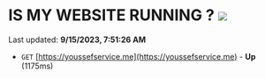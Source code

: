 # IS MY WEBSITE RUNNING ? [![](https://img.shields.io/static/v1?label=Sponsor&message=%E2%9D%A4&logo=GitHub&color=%23fe8e86)](https://github.com/sponsors/<username>)

Last updated: **9/15/2023, 7:51:26 AM**

- `GET` [https://youssefservice.me](https://youssefservice.me) - **Up** (1175ms)
